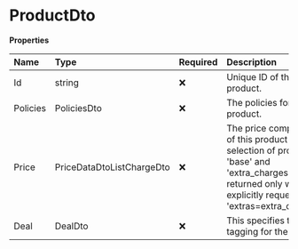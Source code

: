 # ProductDto

**Properties**

| Name     | Type                      | Required | Description                                                                                                                                                         |
| :------- | :------------------------ | :------- | :------------------------------------------------------------------------------------------------------------------------------------------------------------------ |
| Id       | string                    | ❌       | Unique ID of the product.                                                                                                                                           |
| Policies | PoliciesDto               | ❌       | The policies for this product.                                                                                                                                      |
| Price    | PriceDataDtoListChargeDto | ❌       | The price components of this product or selection of products. 'base' and 'extra_charges' are returned only when explicitly requested (via 'extras=extra_charges'). |
| Deal     | DealDto                   | ❌       | This specifies the deal tagging for the product.                                                                                                                    |

<!-- This file was generated by liblab | https://liblab.com/ -->
